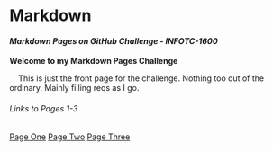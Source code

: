 # Markdown
#### *Markdown Pages on GitHub Challenge - INFOTC-1600*

__Welcome to my Markdown Pages Challenge__

&nbsp;&nbsp;&nbsp;&nbsp;This is just the front page for the challenge. Nothing too out of the ordinary. Mainly filling reqs as I go.

###### Links to Pages 1-3
[Page One](https://github.com/EricGutierrezAVG/Markdown/blob/main/Page%201.md)
[Page Two](https://github.com/EricGutierrezAVG/Markdown/blob/main/page2)
[Page Three](https://github.com/EricGutierrezAVG/Markdown/blob/main/page3)

